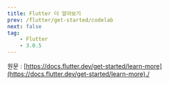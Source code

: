 ```yaml
---
title: Flutter 더 알아보기
prev: /flutter/get-started/codelab
next: false
tag:
    - Flutter
    - 3.0.5
---
```


원문 : [https://docs.flutter.dev/get-started/learn-more](https://docs.flutter.dev/get-started/learn-more)./